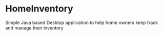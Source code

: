# HomeInventory
Simple Java based Desktop application to help home owners keep track and manage their inventory
